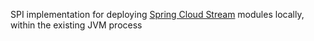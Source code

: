 SPI implementation for deploying [Spring Cloud Stream](https://github.com/spring-cloud/spring-cloud-stream) modules locally, within the existing JVM process
